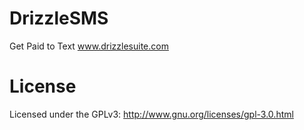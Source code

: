 # DrizzleSMS
Get Paid to Text www.drizzlesuite.com

# License
Licensed under the GPLv3: http://www.gnu.org/licenses/gpl-3.0.html
